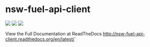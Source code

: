 nsw-fuel-api-client
============================================
[![](https://travis-ci.org/nickw444/nsw-fuel-api-client.svg?branch=master)](https://travis-ci.org/nickw444/nsw-fuel-api-client)
[![](https://coveralls.io/repos/nickw444/nsw-fuel-api-client/badge.svg)](https://coveralls.io/r/nickw444/nsw-fuel-api-client)
[![](https://img.shields.io/pypi/v/nsw-fuel-api-client.svg)](https://pypi.python.org/pypi/nsw-fuel-api-client/)
    
View the Full Documentation at ReadTheDocs <http://nsw-fuel-api-client.readthedocs.org/en/latest/>`
